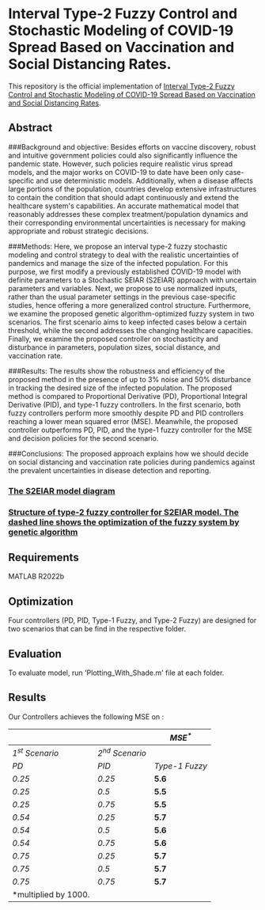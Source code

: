 # Interval Type-2 Fuzzy Control and Stochastic Modeling of COVID-19 Spread Based on Vaccination and Social Distancing Rates.

This repository is the official implementation of [Interval Type-2 Fuzzy Control and Stochastic Modeling of COVID-19 Spread Based on Vaccination and Social Distancing Rates]().

## Abstract

###Background and objective: 
Besides efforts on vaccine discovery, robust and intuitive government policies could also significantly influence the pandemic state. However, such policies require realistic virus spread models, and the major works on COVID-19 to date have been only case-specific and use deterministic models. Additionally, when a disease affects large portions of the population, countries develop extensive infrastructures to contain the condition that should adapt continuously and extend the healthcare system's capabilities. An accurate mathematical model that reasonably addresses these complex treatment/population dynamics and their corresponding environmental uncertainties is necessary for making appropriate and robust strategic decisions.

###Methods: 
Here, we propose an interval type-2 fuzzy stochastic modeling and control strategy to deal with the realistic uncertainties of pandemics and manage the size of the infected population. For this purpose, we first modify a previously established COVID-19 model with definite parameters to a Stochastic SEIAR (S2EIAR) approach with uncertain parameters and variables. Next, we propose to use normalized inputs, rather than the usual parameter settings in the previous case-specific studies, hence offering a more generalized control structure. Furthermore, we examine the proposed genetic algorithm-optimized fuzzy system in two scenarios. The first scenario aims to keep infected cases below a certain threshold, while the second addresses the changing healthcare capacities. Finally, we examine the proposed controller on stochasticity and disturbance in parameters, population sizes, social distance, and vaccination rate. 

###Results: 
The results show the robustness and efficiency of the proposed method in the presence of up to 3% noise and 50% disturbance in tracking the desired size of the infected population. The proposed method is compared to Proportional Derivative (PD), Proportional Integral Derivative (PID), and type-1 fuzzy controllers. In the first scenario, both fuzzy controllers perform more smoothly despite PD and PID controllers reaching a lower mean squared error (MSE). Meanwhile, the proposed controller outperforms PD, PID, and the type-1 fuzzy controller for the MSE and decision policies for the second scenario.

###Conclusions: 
The proposed approach explains how we should decide on social distancing and vaccination rate policies during pandemics against the prevalent uncertainties in disease detection and reporting.

### [The S2EIAR model diagram](https://salehiali.ir/wp-content/uploads/2023/02/SEIAR-model-V4-Jul-29-2022.jpg)
### [Structure of type-2 fuzzy controller for S2EIAR model. The dashed line shows the optimization of the fuzzy system by genetic algorithm](https://salehiali.ir/wp-content/uploads/2023/02/control-block-7.jpg)

## Requirements

MATLAB R2022b

## Optimization

Four controllers (PD, PID, Type-1 Fuzzy, and Type-2 Fuzzy) are designed for two scenarios that can be find in the respective folder.

## Evaluation

To evaluate model, run 'Plotting_With_Shade.m' file at each folder.

## Results

Our Controllers achieves the following MSE on :

|                           |                           | _MSE<sup>\*</sup>_ |
| ------------------------- | ------------------------- | ------------------ |
| _1<sup>st</sup> Scenario_ | _2<sup>nd</sup> Scenario_ |
| _PD_                      | _PID_                     | _Type-1 Fuzzy_     | _Type-2 Fuzzy_ | _PD_ | _PID_ | _Type-1 Fuzzy_ | _Type-2 Fuzzy_ |
| _0.25_                    | _0.25_                    | **5.6**            | 5.7 | 6.1 | 6.1 | 0.7 | 1.1 | **0.25** | 0.26 |
| _0.25_                    | _0.5_                     | **5.5**            | 5.6 | 6.4 | 6.2 | 0.7 | 1.1 | 0.43 | **0.28** |
| _0.25_                    | _0.75_                    | **5.5**            | 5.6 | 6.7 | 6.3 | 0.6 | 1.2 | 0.73 | **0.32** |
| _0.54_                    | _0.25_                    | **5.7**            | 5.8 | **5.7** | 6.1 | 0.8 | 1.1 | 0.28 | **0.26** |
| _0.54_                    | _0.5_                     | **5.6**            | 5.8 | 6.1 | 6.1 | 0.8 | 1.1 | 0.31 | **0.26** |
| _0.54_                    | _0.75_                    | **5.6**            | 5.7 | 6.2 | 6.2 | 0.7 | 1.2 | 0.42 | **0.28** |
| _0.75_                    | _0.25_                    | **5.7**            | 5.9 | 6.1 | 6.1 | 0.9 | 1.1 | 0.50 | **0.29** |
| _0.75_                    | _0.5_                     | **5.7**            | 5.8 | 6.0 | 6.2 | 0.8 | 1.1 | **0.26** | **0.26** |
| _0.75_                    | _0.75_                    | **5.7**            | 5.8 | 6.4 | 6.2 | 0.8 | 1.2 | **0.26** | **0.26** |
| \*multiplied by 1000.     |
